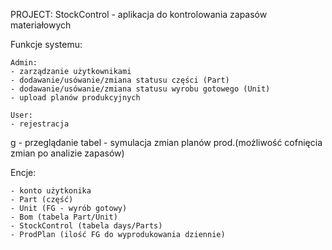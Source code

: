 PROJECT: 
StockControl - aplikacja do kontrolowania zapasów materiałowych

Funkcje systemu:

	Admin:
	- zarządzanie użytkownikami
	- dodawanie/usówanie/zmiana statusu części (Part)
	- dodawanie/usówanie/zmiana statusu wyrobu gotowego (Unit)
	- upload planów produkcyjnych
	
	User:
	- rejestracja
g	- przeglądanie tabel
	- symulacja zmian planów prod.(możliwość cofnięcia zmian po analizie zapasów)
	
Encje:
	
	- konto użytkonika
	- Part (część)
	- Unit (FG - wyrób gotowy)
	- Bom (tabela Part/Unit)
	- StockControl (tabela days/Parts)
	- ProdPlan (ilość FG do wyprodukowania dziennie)
	
